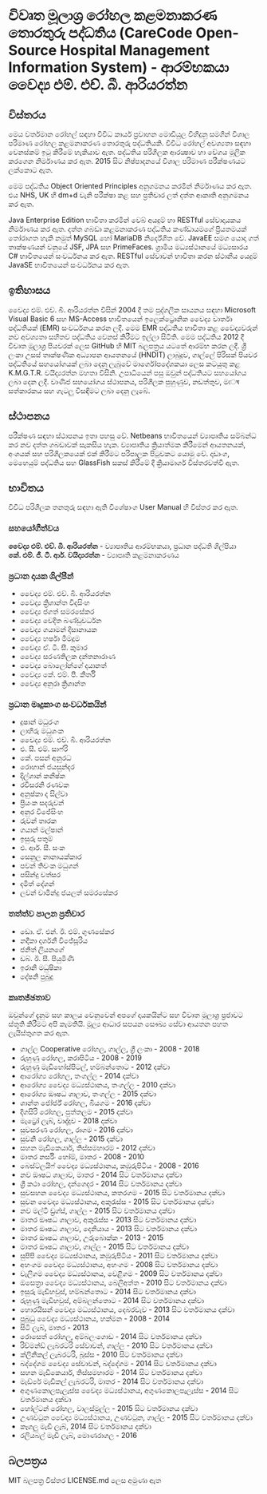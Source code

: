 # විවෘත මූලාශ්‍ර රෝහල කළමනාකරණ තොරතුරු පද්ධතිය (CareCode Open-Source Hospital Management Information System) - ආරම්භකයා වෛද්‍ය  එම්. එච්. බී. ආරියරත්න

## විස්තරය

මෙය වර්තමාන රෝහල් සඳහා විවිධ කාර්ය ප්‍රවාහන මොඩියුල විහිදුනු සමගින් විශාල පරිමාණ රෝහල කළමනාකරණ තොරතුරු පද්ධතියකි. විවිධ රෝහල් අවශ්‍යතා සඳහා වෙනස්කම් ඉටු කිරීමේ හැකියාව ඇත. පද්ධතිය පරිශීලක ආරක්‍ෂාව හා වේගය මූලික කරගෙන නිර්මාණය කර ඇත. 2015 සිට නිෂ්පාදනයේ විශාල පරිමාණ පරීක්ෂණයට ලක්කොට ඇත.

මෙම පද්ධතිය Object Oriented Principles අනුගමනය කරමින් නිර්මාණය කර ඇත. එය NHS, UK හී dm+d වැනි පරීක්ෂා කළ සහ ප්‍රතිචාර ලත් දත්ත ආකෘති අනුගමනය කර ඇත. 

Java Enterprise Edition භාවිතා කරමින් වෙබ් අයදුම් හා RESTful සේවාදායකය නිර්මාණය කර ඇත. දත්ත ගබඩා කළමනාකරණ පද්ධතිය කණ්ඩායමගේ ප්‍රියතමයක් තෝරාගත හැකි නමුත් MySQL හෝ MariaDB නිර්දේශිත වේ. JavaEE සමග යොදා ගත් තාක්ෂණයන් වනුයේ JSF, JPA සහ PrimeFaces. ග්‍රාමීය මධ්‍යස්ථානයේ මධ්‍යසාරය C# භාවිතයෙන් සංවර්ධනය කර ඇත. RESTful සේවාවන් භාවිතා කරන ස්ථානීය යෙදුම් JavaSE භාවිතයෙන් සංවර්ධනය කර ඇත.

## ඉතිහාසය
වෛද්‍ය එම්. එච්. බී. ආරියරත්න විසින් 2004 දී තම පුද්ගලික සායනය සඳහා Microsoft Visual Basic 6 සහ MS-Access භාවිතයෙන් ඉලෙක්ට්‍රොනික වෛද්‍ය වාර්තා පද්ධතියක් (EMR) සංවර්ධනය කරන ලදී. මෙම EMR පද්ධතිය භාවිතා කළ වෛද්‍යවරුන් නව අවශ්‍යතා සහිතව පද්ධතිය වෙනස් කිරීමට ඉල්ලා සිටිති. මෙම පද්ධතිය 2012 දී විවෘත මූලාශ්‍ර පියවරක් ලෙස GitHub හි MIT බලපත්‍රය යටතේ ආරම්භ කරන ලදී. ශ්‍රී ලංකා උසස් තාක්ෂණික අධ්‍යාපන ආයතනයේ (HNDIT) ලාබුදුව, ගාල්ලේ පිරිසක් පියවර පද්ධතියේ සහයෝගයක් ලබා දෙනු ලැබුවේ මාර්ගෝපදේශකයා ලෙස කටයුතු කළ K.M.G.T.R. වයිද්‍යරත්න මහතා විසිනි. උපාධියෙන් පසු ඔවුන් පද්ධතියට සහයෝගය ලබා දෙන ලදී. වාණිජ සහයෝගය ස්ථාපනය, පරිශීලක පුහුණුව, නඩත්තුව, මেঘ සත්කාරකය සහ ගැටලු විසඳීමට ලබා දෙනු ලැබේ.

## ස්ථාපනය
පරීක්ෂණ සඳහා ස්ථාපනය ඉතා පහසු වේ. Netbeans භාවිතයෙන් ව්‍යාපෘතිය සම්බන්ධ කර නව දත්ත ගබඩාවක් සැකසිය හැක. ව්‍යාපෘතිය ක්‍රියාත්මක කිරීමෙන් ආයතනයක්, අංශයක් සහ පරිශීලකයෙක් එක් කිරීමට පරිපාලක පිටුවකට යොමු වේ. දෘඩාංග, මෙහෙයුම් පද්ධතිය සහ GlassFish සකස් කිරීමේ දී ක්‍රියාමාර්ග විස්තරවත්වී ඇත.

## භාවිතය
විවිධ පරිශීලක තනතුරු සඳහා ඇති විශේෂාංග User Manual හි විස්තර කර ඇත.

### සහයෝගීත්වය
**වෛද්‍ය එම්. එච්. බී. ආරියරත්න** - ව්‍යාපෘතිය ආරම්භකයා, ප්‍රධාන පද්ධති ශිල්පියා  
**කේ. එම්. ජී. ටී. ආර්. වයිද්‍යරත්න** - ව්‍යාපෘති කළමනාකරණය  

### ප්‍රධාන දායක ශිල්පීන්  
* වෛද්‍ය එම්. එච්. බී. ආරියරත්න  
* වෛද්‍ය ක්‍රිශාන්ත විදසිංහ  
* වෛද්‍ය ජගත් සමරසේකර  
* වෛද්‍ය වෙදිත බණ්ඩුවර්ධන  
* වෛද්‍ය ගයාමන් දිසානායක  
* වෛද්‍ය හර්ෂා මීමදූම  
* වෛද්‍ය ඒ. ටී. සී. කුමාර  
* වෛද්‍ය සරණතිලක දන්තනාරාණ  
* වෛද්‍ය බොලෝන්ගේ දයානත්  
* වෛද්‍ය කේ. එම්. පී. කීර්ති  
* වෛද්‍ය  අනුරා ක්‍රිශාන්ත  

### ප්‍රධාන මෘදුකාංග සංවර්ධකයින්  
* දුෂාන් මධුරංග  
* ලාහිරු මධුශංක  
* වෛද්‍ය එම්. එච්. බී. ආරියරත්න  
* එ. සී. එම්. සාෆ්රි  
* කේ. පසන් අනුරධ  
* රොහාන් ජයසුන්දර  
* දිල්ශාන් කනීෂ්ක  
* රවිසරනි රණවක  
* අනුෂ්කා ද සිල්වා  
* ප්‍රියංක සදරුවන්  
* අනුර විජේසිංහ  
* රුවන් තාරක  
* ගයාන් මල්ෂාන්  
* ඉසුරු පතුම්  
* එ. ආර්. සී. සංක  
* සෙනුල නානායක්කාර  
* පවන් තිවංක මධුශන්  
* පසින්දු වත්සර  
* දමිත් දේශන්  
* ලවන් චාමින්දු ජයලත් සමරසේකර  

### තත්ත්ව පාලන ප්‍රතිචාර
* ඩො. ඒ. එන්. ඊ. එම්. ගුණසේකර  
* නදීකා දර්ශනී විජේසූරිය  
* ජනිත් ලියනගේ  
* ඩබ්. ඊ. සී. පියුමිණි  
* ඉරානි මධුෂිකා  
* දේෂනි පුබුදු  

### කෘතජ්ඡතාව
ඔවුන්ගේ දැනුම සහ කාලය වෙනුවෙන් අපගේ දායකයින්ට සහ විවෘත මූලාශ්‍ර ප්‍රජාවට ස්තූති කිරීමට අපි කැමතියි. මූල්‍ය ආධාර සපයන සෞඛ්‍ය සේවා ආයතන පහත ලැයිස්තුගත කර ඇත.

* ගාල්ල Cooperative රෝහල, ගාල්ල, ශ්‍රී ලංකා - 2008 - 2018  
* රුහුණු රෝහල, කරාපිටිය - 2008 - 2019  
* රුහුණු මැඩිහෝස්පිටල්, හම්බන්තොට - 2012 දක්වා  
* ආරෝග්‍ය රෝහල, තංගල්ල - 2014 දක්වා  
* ආරෝග්‍ය වෛද්‍ය මධ්‍යස්ථානය, තංගල්ල - 2010 දක්වා  
* ආරෝග්‍ය ඖෂධ ශාලාව, තංගල්ල - 2015 දක්වා  
* ශාන්ත ජෝර්ජ් රෝහල, බියගම - 2016 දක්වා  
* දිගසිරි රෝහල, පුත්තලම - 2015 දක්වා  
* මැට්‍රෝ ලැබ්, වාද්දුව - 2018 දක්වා  
* සුවසරණ රෝහල, රාගම - 2016 දක්වා  
* සුවනි රෝහල, ගාල්ල - 2015 දක්වා  
* සහන මැඩිකෙයාර්, තිස්සමහාරම - 2012 දක්වා  
* මාතර නර්සිං හෝම්, මාතර - 2008 - 2010   
* බෙස්ට්ලයිෆ් වෛද්‍ය මධ්‍යස්ථානය, කඹුරුපිටිය - 2008 - 2016  
* නව ඖෂධ ශාලාව, මාතර - 2014 සිට වර්තමානය දක්වා  
* ශ්‍රී කථා රෝහල, දන්ගෙදර - 2014 සිට වර්තමානය දක්වා  
* සුවසහන වෛද්‍ය මධ්‍යස්ථානය, කතරගම - 2015 සිට වර්තමානය දක්වා  
* සුවන වෛද්‍ය මධ්‍යස්ථානය, අකුරැස්ස - 2015 සිට වර්තමානය දක්වා  
* නව මල්ටි ඩ්‍රග්ස්, ගාල්ල - 2015 සිට වර්තමානය දක්වා  
* මාතර ඖෂධ ශාලාව, අකුරැස්ස - 2013 සිට වර්තමානය දක්වා  
* මාතර ඖෂධ ශාලාව, දෙනියාය - 2013 සිට වර්තමානය දක්වා  
* මාතර ඖෂධ ශාලාව, උරුබොක්ක - 2013 - 2015  
* මාතර ඖෂධ ශාලාව, ගාල්ල - 2015 සිට වර්තමානය දක්වා  
* සුපිපි වෛද්‍ය මධ්‍යස්ථානය, කඹුරුපිටිය - 2011 සිට වර්තමානය දක්වා  
* අහංගම වෛද්‍ය මධ්‍යස්ථානය, අහංගම - 2008 සිට වර්තමානය දක්වා  
* වැලිගම වෛද්‍ය මධ්‍යස්ථානය, වෙළිගම - 2009 සිට වර්තමානය දක්වා  
* ඔසෙත්‍රා වෛද්‍ය මධ්‍යස්ථානය, බෙලිඅත්ත - 2010 සිට වර්තමානය දක්වා  
* ඉසුරු මැඩිහවුස්, හම්බන්තොට - 2014 සිට වර්තමානය දක්වා  
* රුහුණු මැඩිහවුස්, අම්බලන්තොට - 2014 සිට වර්තමානය දක්වා  
* හොරයිසන් වෛද්‍ය මධ්‍යස්ථානය, දෙබරවැව - 2013 සිට වර්තමානය දක්වා  
* පුබුධු වෛද්‍ය මධ්‍යස්ථානය, හක්මන - 2008 - 2014  
* සිටි ලැබ්, මාතර - 2013  
* රොසෙත් රෝහල, අම්බලංගොඩ - 2014 සිට වර්තමානය දක්වා  
* රිච්මන්ඩ් ලැබරටරි සේවාවන්, ගාල්ල - 2010 සිට වර්තමානය දක්වා  
* ක්ලිනිකල් ලැබරටරි, බූස්ස - 2010 සිට වර්තමානය දක්වා  
* බද්දේගම වෛද්‍ය සේවාවන්, බද්දේගම - 2014 සිට වර්තමානය දක්වා  
* සහන මැඩිකෙයාර්, තිස්සමහාරම - 2014 සිට වර්තමානය දක්වා  
* මැඩ්රේ මැඩිකල් ලැබරටරි, මාතර - 2014 සිට වර්තමානය දක්වා  
* අගුණකොලපැලැස්ස වෛද්‍ය මධ්‍යස්ථානය, අගුණකොලපැලැස්ස - 2014 සිට වර්තමානය දක්වා  
* හෝල්ටන් රෝහල, වාලස්මුල්ල - 2015 සිට වර්තමානය දක්වා  
* උණවටුන වෛද්‍ය මධ්‍යස්ථානය, උණවටුන, ගාල්ල - 2015 සිට වර්තමානය දක්වා  
* කෑගලු මැඩි ලැබ්, 2014 සිට වර්තමානය දක්වා  
* රලියබල් මැඩි ලැබ්, මොණරාගල - 2016
  
## බලපත්‍රය 
MIT බලපත්‍ර විස්තර LICENSE.md ලෙස අමුණා ඇත
